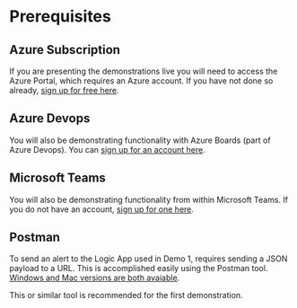 # Prerequisites

## Azure Subscription

If you are presenting the demonstrations live you will need to access the Azure Portal, which requires an Azure account. If you have not done so already, [sign up for free here](https://portal.azure.com).

## Azure Devops

You will also be demonstrating functionality with Azure Boards (part of Azure Devops). You can [sign up for an account here](https://azure.microsoft.com/).

## Microsoft Teams

You will also be demonstrating functionality from within Microsoft Teams. If you do not have an account, [sign up for one here](https://teams.microsoft.com/start).

## Postman

To send an alert to the Logic App used in Demo 1, requires sending a JSON payload to a URL. This is accomplished easily using the Postman tool.[ Windows and Mac versions are both avaiable](https://www.getpostman.com/downloads/).

This or similar tool is recommended for the first demonstration. 